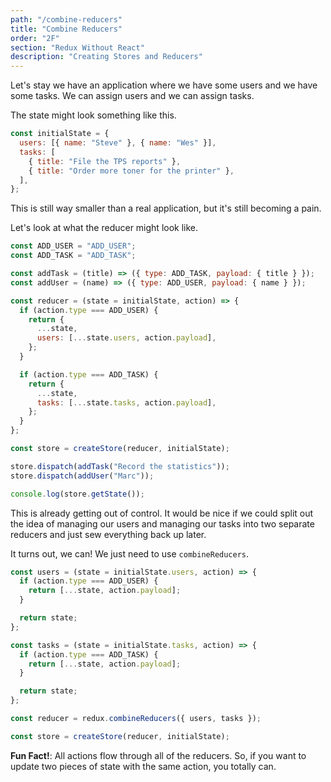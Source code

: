 ```yaml
---
path: "/combine-reducers"
title: "Combine Reducers"
order: "2F"
section: "Redux Without React"
description: "Creating Stores and Reducers"
---
```


Let's stay we have an application where we have some users and we have some tasks. We can assign users and we can assign tasks.

The state might look something like this.

```js
const initialState = {
  users: [{ name: "Steve" }, { name: "Wes" }],
  tasks: [
    { title: "File the TPS reports" },
    { title: "Order more toner for the printer" },
  ],
};
```

This is still way smaller than a real application, but it's still becoming a pain.

Let's look at what the reducer might look like.

```js
const ADD_USER = "ADD_USER";
const ADD_TASK = "ADD_TASK";

const addTask = (title) => ({ type: ADD_TASK, payload: { title } });
const addUser = (name) => ({ type: ADD_USER, payload: { name } });

const reducer = (state = initialState, action) => {
  if (action.type === ADD_USER) {
    return {
      ...state,
      users: [...state.users, action.payload],
    };
  }

  if (action.type === ADD_TASK) {
    return {
      ...state,
      tasks: [...state.tasks, action.payload],
    };
  }
};

const store = createStore(reducer, initialState);

store.dispatch(addTask("Record the statistics"));
store.dispatch(addUser("Marc"));

console.log(store.getState());
```

This is already getting out of control. It would be nice if we could split out the idea of managing our users and managing our tasks into two separate reducers and just sew everything back up later.

It turns out, we can! We just need to use `combineReducers`.

```js
const users = (state = initialState.users, action) => {
  if (action.type === ADD_USER) {
    return [...state, action.payload];
  }

  return state;
};

const tasks = (state = initialState.tasks, action) => {
  if (action.type === ADD_TASK) {
    return [...state, action.payload];
  }

  return state;
};

const reducer = redux.combineReducers({ users, tasks });

const store = createStore(reducer, initialState);
```

**Fun Fact!**: All actions flow through all of the reducers. So, if you want to update two pieces of state with the same action, you totally can.
